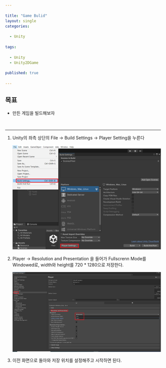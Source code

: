 ```yaml
---

title: "Game Bulid"
layout: single
categories:

  - Unity

tags:

  - Unity
  - Unity2DGame

published: true

---
```


## 목표

- 만든 게임을 빌드해보자

<br>

---

1. Unity의 좌측 상단의 File -> Build Settings -> Player Setting을 누른다

   ![GameBuild0](\assets\images\2022_GameBuild0.png)

2. Player -> Resolution and Presentation 을 들어가 Fullscrenn Mode를 Windowed로, width와 height를 720 * 1280으로 저장한다.

   ![GameBuild1](\assets\images\2022_GameBuild1.png)

3. 이전 화면으로 돌아와 저장 위치를 설정해주고 시작하면 된다.

